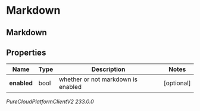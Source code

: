 # Markdown

## Markdown

## Properties

|Name | Type | Description | Notes|
|------------ | ------------- | ------------- | -------------|
| **enabled** | bool | whether or not markdown is enabled | [optional] |



_PureCloudPlatformClientV2 233.0.0_
